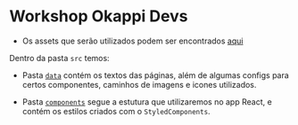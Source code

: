 # Workshop Okappi Devs

- Os assets que serão utilizados podem ser encontrados [aqui](./public/assets/)

Dentro da pasta `src` temos: 
- Pasta [`data`](./src/data/) contém os textos das páginas, além de algumas configs para certos componentes, caminhos de imagens e icones utilizados. 

- Pasta [`components`](./src/components/) segue a estutura que utilizaremos no app React, e contém os estilos criados com o `StyledComponents`. 
